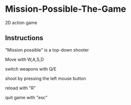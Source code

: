 # Mission-Possible-The-Game
2D action game

## Instructions

"Mission possible" is a top-down shooter

Move with W,A,S,D

switch weapons with Q/E

shoot by pressing the left mouse button

reload with "R"

quit game with "esc"







